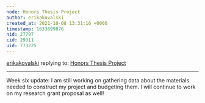 ```yaml
---
node: Honors Thesis Project
author: erikakovalski
created_at: 2021-10-08 13:31:16 +0000
timestamp: 1633699876
nid: 27797
cid: 29311
uid: 773225
---
```




[erikakovalski](../profile/erikakovalski) replying to: [Honors Thesis Project](../notes/erikakovalski/09-24-2021/honors-thesis-project)

----
Week six update: I am still working on gathering data about the materials needed to construct my project and budgeting them. I will continue to work on my research grant proposal as well!